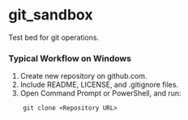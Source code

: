 # git_sandbox

Test bed for git operations.

### Typical Workflow on Windows
1. Create new repository on github.com.
2. Include README, LICENSE, and .gitignore files.
3. Open Command Prompt or PowerShell, and run:
~~~~
    git clone <Repository URL>
~~~~
